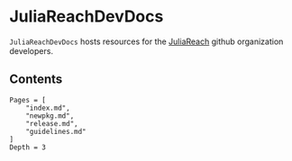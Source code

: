 # JuliaReachDevDocs

`JuliaReachDevDocs` hosts resources for the [JuliaReach](http://github.com/JuliaReach) github organization developers.

## Contents

```@contents
Pages = [
    "index.md",
    "newpkg.md",
    "release.md",
    "guidelines.md"
]
Depth = 3
```
